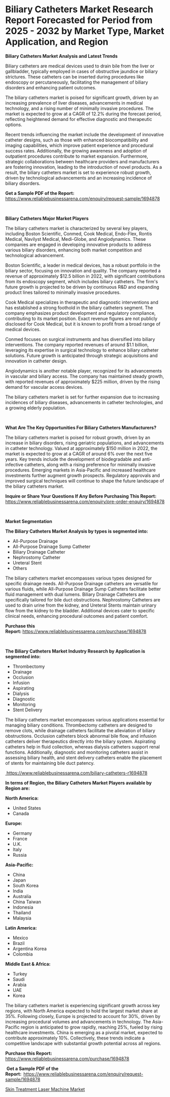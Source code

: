 <p><h1>Biliary Catheters Market Research Report Forecasted for Period from 2025 -  2032 by Market Type, Market Application, and Region</h1></p><p><strong>Biliary Catheters Market Analysis and Latest Trends</strong></p>
<p><p>Biliary catheters are medical devices used to drain bile from the liver or gallbladder, typically employed in cases of obstructive jaundice or biliary strictures. These catheters can be inserted during procedures like endoscopy or percutaneously, facilitating the management of biliary disorders and enhancing patient outcomes.</p><p>The biliary catheters market is poised for significant growth, driven by an increasing prevalence of liver diseases, advancements in medical technology, and a rising number of minimally invasive procedures. The market is expected to grow at a CAGR of 12.2% during the forecast period, reflecting heightened demand for effective diagnostic and therapeutic options. </p><p>Recent trends influencing the market include the development of innovative catheter designs, such as those with enhanced biocompatibility and imaging capabilities, which improve patient experience and procedural success rates. Additionally, the growing awareness and adoption of outpatient procedures contribute to market expansion. Furthermore, strategic collaborations between healthcare providers and manufacturers are fostering innovation, leading to the introduction of novel products. As a result, the biliary catheters market is set to experience robust growth, driven by technological advancements and an increasing incidence of biliary disorders.</p></p>
<p><strong>Get a Sample PDF of the Report:&nbsp;</strong> <a href="https://www.reliablebusinessarena.com/enquiry/request-sample/1694878?utm_campaign=2942&utm_medium=2&utm_source=Github&utm_content=ia&utm_term=03032025&utm_id=biliary-catheters">https://www.reliablebusinessarena.com/enquiry/request-sample/1694878</a></p>
<p>&nbsp;</p>
<p><strong>Biliary Catheters Major Market Players</strong></p>
<p><p>The biliary catheters market is characterized by several key players, including Boston Scientific, Conmed, Cook Medical, Endo-Flex, Rontis Medical, Navilyst Medical, Medi-Globe, and Angiodynamics. These companies are engaged in developing innovative products to address various biliary disorders, enhancing both market competition and technological advancement.</p><p>Boston Scientific, a leader in medical devices, has a robust portfolio in the biliary sector, focusing on innovation and quality. The company reported a revenue of approximately $12.5 billion in 2022, with significant contributions from its endoscopy segment, which includes biliary catheters. The firm's future growth is projected to be driven by continuous R&D and expanding product lines tailored to minimally invasive procedures.</p><p>Cook Medical specializes in therapeutic and diagnostic interventions and has established a strong foothold in the biliary catheters segment. The company emphasizes product development and regulatory compliance, contributing to its market position. Exact revenue figures are not publicly disclosed for Cook Medical, but it is known to profit from a broad range of medical devices.</p><p>Conmed focuses on surgical instruments and has diversified into biliary interventions. The company reported revenues of around $1.1 billion, leveraging its expertise in surgical technology to enhance biliary catheter solutions. Future growth is anticipated through strategic acquisitions and innovation in catheter design.</p><p>Angiodynamics is another notable player, recognized for its advancements in vascular and biliary access. The company has maintained steady growth, with reported revenues of approximately $225 million, driven by the rising demand for vascular access devices.</p><p>The biliary catheters market is set for further expansion due to increasing incidences of biliary diseases, advancements in catheter technologies, and a growing elderly population.</p></p>
<p>&nbsp;</p>
<p><strong>What Are The Key Opportunities For Biliary Catheters Manufacturers?</strong></p>
<p><p>The biliary catheters market is poised for robust growth, driven by an increase in biliary disorders, rising geriatric populations, and advancements in catheter technology. Valued at approximately $150 million in 2022, the market is expected to grow at a CAGR of around 6% over the next five years. Key trends include the development of biodegradable and anti-infective catheters, along with a rising preference for minimally invasive procedures. Emerging markets in Asia-Pacific and increased healthcare investments further augment growth prospects. Regulatory approvals and improved surgical techniques will continue to shape the future landscape of the biliary catheters market.</p></p>
<p><strong>Inquire or Share Your Questions If Any Before Purchasing This Report:</strong> <a href="https://www.reliablebusinessarena.com/enquiry/pre-order-enquiry/1694878?utm_campaign=2942&utm_medium=2&utm_source=Github&utm_content=ia&utm_term=03032025&utm_id=biliary-catheters">https://www.reliablebusinessarena.com/enquiry/pre-order-enquiry/1694878</a></p>
<p>&nbsp;</p>
<p><strong>Market Segmentation</strong></p>
<p><strong>The Biliary Catheters Market Analysis by types is segmented into:</strong></p>
<p><ul><li>All-Purpose Drainage</li><li>All-Purpose Drainage Sump Catheter</li><li>Biliary Drainage Catheter</li><li>Nephrostomy Catheter</li><li>Ureteral Stent</li><li>Others</li></ul></p>
<p><p>The biliary catheters market encompasses various types designed for specific drainage needs. All-Purpose Drainage catheters are versatile for various fluids, while All-Purpose Drainage Sump Catheters facilitate better fluid management with dual lumens. Biliary Drainage Catheters are specifically tailored for bile duct obstructions. Nephrostomy Catheters are used to drain urine from the kidney, and Ureteral Stents maintain urinary flow from the kidney to the bladder. Additional devices cater to specific clinical needs, enhancing procedural outcomes and patient comfort.</p></p>
<p><strong>Purchase this Report:&nbsp;</strong><a href="https://www.reliablebusinessarena.com/purchase/1694878?utm_campaign=2942&utm_medium=2&utm_source=Github&utm_content=ia&utm_term=03032025&utm_id=biliary-catheters">https://www.reliablebusinessarena.com/purchase/1694878</a></p>
<p>&nbsp;</p>
<p><strong>The Biliary Catheters Market Industry Research by Application is segmented into:</strong></p>
<p><ul><li>Thrombectomy</li><li>Drainage</li><li>Occlusion</li><li>Infusion</li><li>Aspirating</li><li>Dialysis</li><li>Diagnostic</li><li>Monitoring</li><li>Stent Delivery</li></ul></p>
<p><p>The biliary catheters market encompasses various applications essential for managing biliary conditions. Thrombectomy catheters are designed to remove clots, while drainage catheters facilitate the alleviation of biliary obstructions. Occlusion catheters block abnormal bile flow, and infusion catheters deliver therapeutics directly into the biliary system. Aspirating catheters help in fluid collection, whereas dialysis catheters support renal functions. Additionally, diagnostic and monitoring catheters assist in assessing biliary health, and stent delivery catheters enable the placement of stents for maintaining bile duct patency.</p></p>
<p><a href="https://www.reliablebusinessarena.com/biliary-catheters-r1694878?utm_campaign=2942&utm_medium=2&utm_source=Github&utm_content=ia&utm_term=03032025&utm_id=biliary-catheters">&nbsp;https://www.reliablebusinessarena.com/biliary-catheters-r1694878</a></p>
<p><strong>In terms of Region, the Biliary Catheters Market Players available by Region are:</strong></p>
<p>
    <p> <strong> North America: </strong>
        <ul>
            <li>United States</li>
            <li>Canada</li>
        </ul>
        </p> 
    <p> <strong> Europe: </strong>
        <ul>
            <li>Germany</li>
            <li>France</li>
            <li>U.K.</li>
            <li>Italy</li>
            <li>Russia</li>
        </ul>
        </p> 
    <p> <strong> Asia-Pacific: </strong>
        <ul>
            <li>China</li>
            <li>Japan</li>
            <li>South Korea</li>
            <li>India</li>
            <li>Australia</li>
            <li>China Taiwan</li>
            <li>Indonesia</li>
            <li>Thailand</li>
            <li>Malaysia</li>
        </ul>
        </p> 
    <p> <strong> Latin America: </strong>
        <ul>
            <li>Mexico</li>
            <li>Brazil</li>
            <li>Argentina Korea</li>
            <li>Colombia</li>
        </ul>
        </p> 
    <p> <strong> Middle East & Africa: </strong>
        <ul>
            <li>Turkey</li>
            <li>Saudi</li>
            <li>Arabia</li>
            <li>UAE</li>
            <li>Korea</li>
        </ul>
    </p>
    </p>
<p><p>The biliary catheters market is experiencing significant growth across key regions, with North America expected to hold the largest market share at 35%. Following closely, Europe is projected to account for 30%, driven by increasing procedural volumes and advancements in technology. The Asia-Pacific region is anticipated to grow rapidly, reaching 25%, fueled by rising healthcare investments. China is emerging as a pivotal market, expected to contribute approximately 10%. Collectively, these trends indicate a competitive landscape with substantial growth potential across all regions.</p></p>
<p><strong>Purchase this Report: </strong><a href="https://www.reliablebusinessarena.com/purchase/1694878?utm_campaign=2942&utm_medium=2&utm_source=Github&utm_content=ia&utm_term=03032025&utm_id=biliary-catheters">https://www.reliablebusinessarena.com/purchase/1694878</a></p>
<p>&nbsp;<strong>Get a Sample PDF of the Report:&nbsp;&nbsp;</strong><a href="https://www.reliablebusinessarena.com/enquiry/request-sample/1694878?utm_campaign=2942&utm_medium=2&utm_source=Github&utm_content=ia&utm_term=03032025&utm_id=biliary-catheters">https://www.reliablebusinessarena.com/enquiry/request-sample/1694878</a></p>
<p><strong></strong></p>
<p><p><a href="https://github.com/fratigrouph8/Market-Research-Report-List-1/blob/main/skin-treatment-laser-machine-market.md?utm_campaign=2942&utm_medium=2&utm_source=Github&utm_content=ia&utm_term=03032025&utm_id=biliary-catheters">Skin Treatment Laser Machine Market</a></p></p>